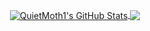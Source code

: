 <p align="center">

<a href="https://github.com/QuietMoth1/QuietMoth1">
  <img align="center" src="https://github-readme-stats.vercel.app/api?username=QuietMoth1&show_icons=true&theme=merko&include_all_commits=true&hide=contribs&count_private=true&line_height=32" alt="QuietMoth1's GitHub Stats" />
</a>

<a href="https://github.com/QuietMoth1/QuietMoth1">
  <img align="center" src="https://github-readme-stats.vercel.app/api/top-langs/?username=QuietMoth1&show_icons=true&theme=merko&langs_count=3&layout=default&hide_border=false" />
</a>

</p>
